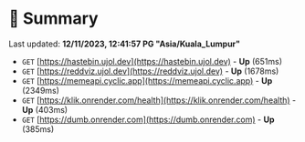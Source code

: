 # 📖 Summary
Last updated: **12/11/2023, 12:41:57 PG "Asia/Kuala_Lumpur"**

- `GET` [https://hastebin.ujol.dev](https://hastebin.ujol.dev) - **Up** (651ms)
- `GET` [https://reddviz.ujol.dev](https://reddviz.ujol.dev) - **Up** (1678ms)
- `GET` [https://memeapi.cyclic.app](https://memeapi.cyclic.app) - **Up** (2349ms)
- `GET` [https://klik.onrender.com/health](https://klik.onrender.com/health) - **Up** (403ms)
- `GET` [https://dumb.onrender.com](https://dumb.onrender.com) - **Up** (385ms)
